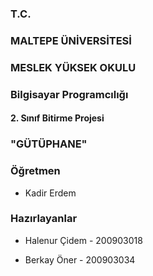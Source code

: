 ### T.C.
### MALTEPE ÜNİVERSİTESİ
### MESLEK YÜKSEK OKULU
### Bilgisayar Programcılığı


#### 2. Sınıf Bitirme Projesi


### "GÜTÜPHANE"


### Öğretmen

- Kadir Erdem


### Hazırlayanlar

- Halenur Çidem - 200903018

- Berkay Öner - 200903034
